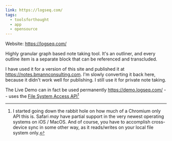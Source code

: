 ```yaml
---
link: https://logseq.com/
tags:
  - toolsforthought
  - app
  - opensource
---
```

Website: https://logseq.com/

Highly granular graph based note taking tool. It's an outliner, and every outline item is a separate block that can be referenced and transcluded.

I have used it for a version of this site and published it at <https://notes.bmannconsulting.com>. I'm slowly converting it back here, because it didn't work well for publishing. I still use it for private note taking.

The Live Demo can in fact be used permanently https://demo.logseq.com/ -- uses the [File System Access API](https://developer.chrome.com/docs/capabilities/web-apis/file-system-access)[^chrome]

[^chrome]: I started going down the rabbit hole on how much of a Chromium only API this is. Safari _may_ have partial support in the very newest operating systems on iOS / MacOS. And of course, you have to accomplish cross-device sync in some other way, as it reads/writes on your local file system only.